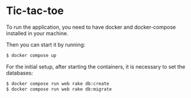 # Tic-tac-toe

To run the application, you need to have docker and docker-compose installed in your machine.

Then you can start it by running:

```sh
$ docker compose up
```

For the initial setup, after starting the containers, it is necessary to set the databases:

```sh
$ docker compose run web rake db:create
$ docker compose run web rake db:migrate
```
